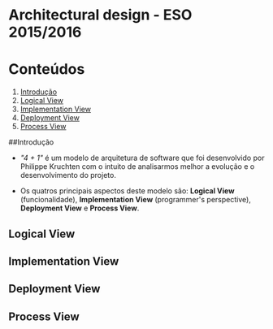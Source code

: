 Architectural design - ESO 2015/2016
==================

# Conteúdos
1. [Introdução](#introduction)
2. [Logical View](#logic)
3. [Implementation View](#implementation)
4. [Deployment View](#deployment)
5. [Process View](#process)



##Introdução	 			<a name="introduction"></a>

* *"4 + 1"* é um modelo de arquitetura de software que foi desenvolvido por Philippe Kruchten com o intuito de analisarmos melhor a evolução e 
o desenvolvimento do projeto.

* Os quatros principais aspectos deste modelo são: **Logical View** (funcionalidade), **Implementation View** (programmer's perspective), **Deployment View** e 
**Process View**.


## Logical View  			<a name="logic"></a>

## Implementation View		<a name="implementation"></a>

## Deployment View 			<a name="deployment"></a>

## Process View				<a name="process"></a>
